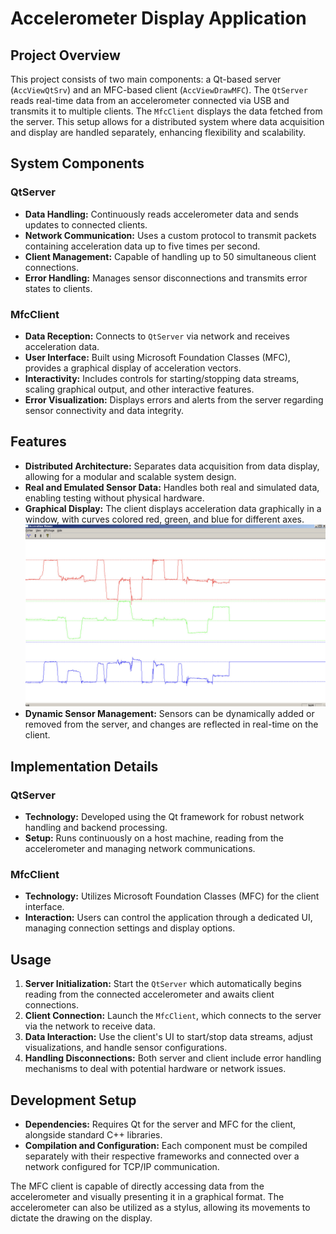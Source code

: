# Accelerometer Display Application

## Project Overview

This project consists of two main components: a Qt-based server (`AccViewQtSrv`) and an MFC-based client (`AccViewDrawMFC`). The `QtServer` reads real-time data from an accelerometer connected via USB and transmits it to multiple clients. The `MfcClient` displays the data fetched from the server. This setup allows for a distributed system where data acquisition and display are handled separately, enhancing flexibility and scalability.

## System Components

### QtServer

- **Data Handling:** Continuously reads accelerometer data and sends updates to connected clients.
- **Network Communication:** Uses a custom protocol to transmit packets containing acceleration data up to five times per second.
- **Client Management:** Capable of handling up to 50 simultaneous client connections.
- **Error Handling:** Manages sensor disconnections and transmits error states to clients.

### MfcClient

- **Data Reception:** Connects to `QtServer` via network and receives acceleration data.
- **User Interface:** Built using Microsoft Foundation Classes (MFC), provides a graphical display of acceleration vectors.
- **Interactivity:** Includes controls for starting/stopping data streams, scaling graphical output, and other interactive features.
- **Error Visualization:** Displays errors and alerts from the server regarding sensor connectivity and data integrity.

## Features

- **Distributed Architecture:** Separates data acquisition from data display, allowing for a modular and scalable system design.
- **Real and Emulated Sensor Data:** Handles both real and simulated data, enabling testing without physical hardware.
- **Graphical Display:** The client displays acceleration data graphically in a window, with curves colored red, green, and blue for different axes.
  ![alt text](screenshot.png)
- **Dynamic Sensor Management:** Sensors can be dynamically added or removed from the server, and changes are reflected in real-time on the client.

## Implementation Details

### QtServer

- **Technology:** Developed using the Qt framework for robust network handling and backend processing.
- **Setup:** Runs continuously on a host machine, reading from the accelerometer and managing network communications.

### MfcClient

- **Technology:** Utilizes Microsoft Foundation Classes (MFC) for the client interface.
- **Interaction:** Users can control the application through a dedicated UI, managing connection settings and display options.

## Usage

1. **Server Initialization:** Start the `QtServer` which automatically begins reading from the connected accelerometer and awaits client connections.
2. **Client Connection:** Launch the `MfcClient`, which connects to the server via the network to receive data.
3. **Data Interaction:** Use the client's UI to start/stop data streams, adjust visualizations, and handle sensor configurations.
4. **Handling Disconnections:** Both server and client include error handling mechanisms to deal with potential hardware or network issues.

## Development Setup

- **Dependencies:** Requires Qt for the server and MFC for the client, alongside standard C++ libraries.
- **Compilation and Configuration:** Each component must be compiled separately with their respective frameworks and connected over a network configured for TCP/IP communication.

The MFC client is capable of directly accessing data from the accelerometer and visually presenting it in a graphical format.
The accelerometer can also be utilized as a stylus, allowing its movements to dictate the drawing on the display.
